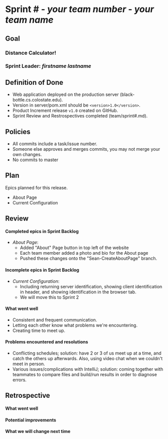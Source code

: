 # Sprint # - *your team number* - *your team name*

## Goal

### Distance Calculator!
### Sprint Leader: *firstname lastname*

## Definition of Done

* Web application deployed on the production server (black-bottle.cs.colostate.edu).
* Version in server/pom.xml should be `<version>1.0</version>`.
* Product Increment release `v1.0` created on GitHub.
* Sprint Review and Restrospectives completed (team/sprint#.md).

## Policies

* All commits include a task/issue number.
* Someone else approves and merges commits, you may not merge your own changes.
* No commits to master

## Plan

Epics planned for this release.

* About Page
* Current Configuration


## Review

#### Completed epics in Sprint Backlog 
* *About Page*:  
    * Added "About" Page button in top left of the website
    * Each team member added a photo and bio for the About page
    * Pushed these changes onto the "Sean-CreateAboutPage" branch.

#### Incomplete epics in Sprint Backlog 
* *Current Configuration*:
    * Including returning server identification, showing client identification in header, and showing identification in the browser tab.
    * We will move this to Sprint 2

#### What went well
* Consistent and frequent communication.
* Letting each other know what problems we're encountering.
* Creating time to meet up.

#### Problems encountered and resolutions
* Conflicting schedules; solution: have 2 or 3 of us meet up at a time, and catch the others up afterwards. Also, using video chat when we couldn't meet in person.
* Various issues/complications with IntelliJ; solution: coming together with teammates to compare files and build/run results in order to diagnose errors.

## Retrospective

#### What went well

#### Potential improvements

#### What we will change next time
